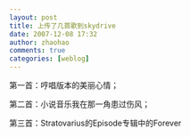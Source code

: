 ```yaml
---
layout: post
title: 上传了几首歌到skydrive
date: 2007-12-08 17:32
author: zhaohao
comments: true
categories: [weblog]
---
```

第一首：哼唱版本的美丽心情；

第二首：小说音乐我在那一角患过伤风；

第三首：Stratovarius的Episode专辑中的Forever
